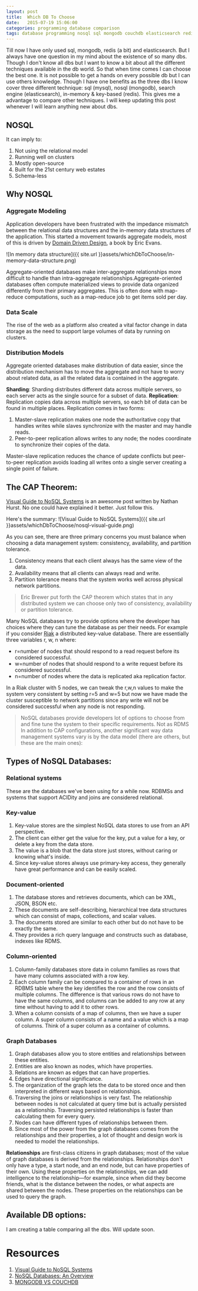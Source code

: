 ```yaml
---
layout: post
title:  Which DB To Choose
date:   2015-07-19 15:06:00
categories: programming database comparison
tags: database programming nosql sql mongodb couchdb elasticsearch redis
---
```


Till now I have only used sql, mongodb, redis (a bit) and elasticsearch. But I always have one question in my mind about the existence of so many dbs. Though I don't know all dbs but I want to know a bit about all the different techniques available in the db world. So that when time comes I can choose the best one. It is not possible to get a hands on every possible db but I can use others knowledge.  Though I have one benefits as the three dbs I know cover three different technique: sql (mysql), nosql (mongodb), search engine (elasticsearch), in-memory & key-based (redis). This gives me a advantage to compare other techniques. I will keep updating this post whenever I will learn anything new about dbs.

## NOSQL

It can imply to:

1. Not using the relational model
2. Running well on clusters
3. Mostly open-source
4. Built for the 21st century web estates
5. Schema-less

## Why NOSQL

### Aggregate Modeling
Application developers have been frustrated with the impedance mismatch between the relational data structures and the in-memory data structures of the application. This started a movement towards aggregate models, most of this is driven by [Domain Driven Design](http://www.amazon.com/Domain-Driven-Design-Tackling-Complexity-Software/dp/0321125215), a book by Eric Evans.

![In memory data structure]({{ site.url }}assets/whichDbToChoose/in-memory-data-structure.png)

Aggregate-oriented databases make inter-aggregate relationships more difficult to handle than intra-aggregate relationships.Aggregate-oriented databases often compute materialized views to provide data organized differently from their primary aggregates. This is often done with map-reduce computations, such as a map-reduce job to get items sold per day.

### Data Scale
The rise of the web as a platform also created a vital factor change in data storage as the need to support large volumes of data by running on clusters. 

### Distribution Models
Aggregate oriented databases make distribution of data easier, since the distribution mechanism has to move the aggregate and not have to worry about related data, as all the related data is contained in the aggregate.

**Sharding**: Sharding distributes different data across multiple servers, so each server acts as the single source for a subset of data.
**Replication**: Replication copies data across multiple servers, so each bit of data can be found in multiple places. Replication comes in two forms:

1. Master-slave replication makes one node the authoritative copy that handles writes while slaves synchronize with the master and may handle reads.
2. Peer-to-peer replication allows writes to any node; the nodes coordinate to synchronize their copies of the data.

Master-slave replication reduces the chance of update conflicts but peer-to-peer replication avoids loading all writes onto a single server creating a single point of failure. 

## The CAP Theorem:
[Visual Guide to NoSQL Systems](http://blog.nahurst.com/visual-guide-to-nosql-systems) is an awesome post written by Nathan Hurst. No one could have explained it better. Just follow this.
 
Here's the summary:
![Visual Guide to NoSQL Systems]({{ site.url }}assets/whichDbToChoose/nosql-visual-guide.png)

As you can see, there are three primary concerns you must balance when choosing a data management system: consistency, availability, and partition tolerance.

1. Consistency means that each client always has the same view of the data.
2. Availability means that all clients can always read and write.
3. Partition tolerance means that the system works well across physical network partitions.

>Eric Brewer put forth the CAP theorem which states that in any distributed system we can choose only two of consistency, availability or partition tolerance. 

Many NoSQL databases try to provide options where the developer has choices where they can tune the database as per their needs. For example if you consider [Riak](http://basho.com/riak) a distributed key-value database. There are essentially three variables r, w, n where:

- r=number of nodes that should respond to a read request before its considered successful.
- w=number of nodes that should respond to a write request before its considered successful.
- n=number of nodes where the data is replicated aka replication factor.

In a Riak cluster with 5 nodes, we can tweak the r,w,n values to make the system very consistent by setting r=5 and w=5 but now we have made the cluster susceptible to network partitions since any write will not be considered successful when any node is not responding.

> NoSQL databases provide developers lot of options to choose from and fine tune the system to their specific requirements. Not as RDMS
In addition to CAP configurations, another significant way data management systems vary is by the data model (there are others, but these are the main ones):

## Types of NoSQL Databases:

### Relational systems
These are the databases we've been using for a while now. RDBMSs and systems that support ACIDity and joins are considered relational.

### Key-value

1. Key-value stores are the simplest NoSQL data stores to use from an API perspective.
2. The client can either get the value for the key, put a value for a key, or delete a key from the data store.
3. The value is a blob that the data store just stores, without caring or knowing what's inside.
4. Since key-value stores always use primary-key access, they generally have great performance and can be easily scaled.

### Document-oriented

1. The database stores and retrieves documents, which can be XML, JSON, BSON etc.
2. These documents are self-describing, hierarchical tree data structures which can consist of maps, collections, and scalar values.
3. The documents stored are similar to each other but do not have to be exactly the same.
4. They provides a rich query language and constructs such as database, indexes like RDMS.

### Column-oriented

1. Column-family databases store data in column families as rows that have many columns associated with a row key.
2. Each column family can be compared to a container of rows in an RDBMS table where the key identifies the row and the row consists of multiple columns. The difference is that various rows do not have to have the same columns, and columns can be added to any row at any time without having to add it to other rows.
3. When a column consists of a map of columns, then we have a super column. A super column consists of a name and a value which is a map of columns. Think of a super column as a container of columns.

### Graph Databases

1. Graph databases allow you to store entities and relationships between these entities.
2. Entities are also known as nodes, which have properties.
3. Relations are known as edges that can have properties.
4. Edges have directional significance.
5. The organization of the graph lets the data to be stored once and then interpreted in different ways based on relationships.
6. Traversing the joins or relationships is very fast. The relationship between nodes is not calculated at query time but is actually persisted as a relationship. Traversing persisted relationships is faster than calculating them for every query.
7. Nodes can have different types of relationships between them.
8. Since most of the power from the graph databases comes from the relationships and their properties, a lot of thought and design work is needed to model the relationships.

**Relationships** are first-class citizens in graph databases; most of the value of graph databases is derived from the relationships. Relationships don't only have a type, a start node, and an end node, but can have properties of their own. Using these properties on the relationships, we can add intelligence to the relationship—for example, since when did they become friends, what is the distance between the nodes, or what aspects are shared between the nodes. These properties on the relationships can be used to query the graph.

## Available DB options:

I am creating a table comparing all the dbs. Will update soon.

# Resources

1. [Visual Guide to NoSQL Systems](http://blog.nahurst.com/visual-guide-to-nosql-systems)
2. [NoSQL Databases: An Overview](http://www.thoughtworks.com/insights/blog/nosql-databases-overview)
3. [MONGODB VS COUCHDB](http://blog.scottlogic.com/2014/08/04/mongodb-vs-couchdb.html)